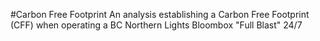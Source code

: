 #Carbon Free Footprint
An analysis establishing a Carbon Free Footprint (CFF) when operating a BC Northern Lights Bloombox "Full Blast" 24/7
